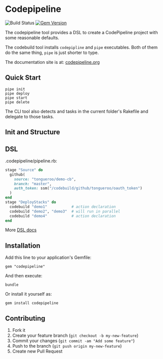 # Codepipeline

![Build Status](https://codebuild.us-west-2.amazonaws.com/badges?uuid=eyJlbmNyeXB0ZWREYXRhIjoiM3hGMlViMUtRRS9maitXVnhPNUp2ZFE3eUkzV0doNG5OR0lRRGtNOVBiWDVsb0tjY2dTVnhHamJOSzZRYU5aaW9FOS9peEUwVHBVUzk3cXVjd2FqcHFNPSIsIml2UGFyYW1ldGVyU3BlYyI6InNDdzUzVmRCd0FHSjBrTnQiLCJtYXRlcmlhbFNldFNlcmlhbCI6MX0%3D&branch=master)
[![Gem Version](https://badge.fury.io/rb/codepipeline.png)](http://badge.fury.io/rb/codepipeline)

The codepipeline tool provides a DSL to create a CodePipeline project with some reasonable defaults.

The codebuild tool installs `codepipline` and `pipe` executables. Both of them do the same thing, `pipe` is just shorter to type.

The documentation site is at: [codepipeline.org](https://codepipeline.org/)

## Quick Start

    pipe init
    pipe deploy
    pipe start
    pipe delete

The CLI tool also detects and tasks in the current folder's Rakefile and delegate to those tasks.

## Init and Structure

## DSL

.codepipeline/pipeline.rb:

```ruby
stage "Source" do
  github(
    source: "tongueroo/demo-cb",
    branch: "master",
    auth_token: ssm("/codebuild/github/tongueroo/oauth_token")
  )
end
stage "DeployStacks" do
  codebuild "demo1"           # action declaration
  codebuild "demo2", "demo3"  # will run in parallel
  codebuild "demo4"           # action declaration
end
```

More [DSL docs](docs/dsl)

## Installation

Add this line to your application's Gemfile:

    gem "codepipeline"

And then execute:

    bundle

Or install it yourself as:

    gem install codepipeline

## Contributing

1. Fork it
2. Create your feature branch (`git checkout -b my-new-feature`)
3. Commit your changes (`git commit -am "Add some feature"`)
4. Push to the branch (`git push origin my-new-feature`)
5. Create new Pull Request
